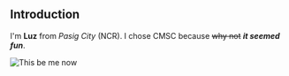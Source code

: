 ## Introduction
I'm **Luz** from *Pasig City* (NCR). I chose CMSC because ~~why not~~ ***it seemed fun***.


![This be me now](https://i.imgflip.com/4a5lpm.jpg)